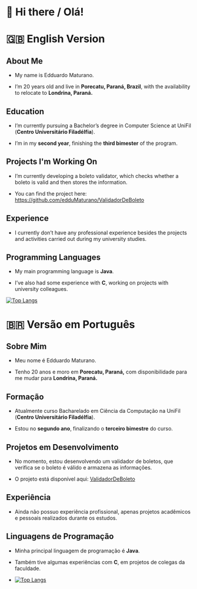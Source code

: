 # 👋 Hi there / Olá!

# **🇬🇧 English Version**
## About Me

- My name is Edduardo Maturano.

- I’m 20 years old and live in **Porecatu, Paraná, Brazil**, with the availability to relocate to **Londrina, Paraná.**


## Education

- I’m currently pursuing a Bachelor’s degree in Computer Science at UniFil (**Centro Universitário Filadélfia**).

- I’m in my **second year**, finishing the **third bimester** of the program.

 ## Projects I'm Working On

- I’m currently developing a boleto validator, which checks whether a boleto is valid and then stores the information.

- You can find the project here: https://github.com/edduMaturano/ValidadorDeBoleto

## Experience

- I currently don’t have any professional experience besides the projects and activities carried out during my university studies.

## Programming Languages
- My main programming language is **Java**.

- I’ve also had some experience with **C**, working on projects with university colleagues.

[![Top Langs](https://github-readme-stats.vercel.app/api/top-langs/?username=edduMaturano&layout=donut)](https://github.com/anuraghazra/github-readme-stats)

# 🇧🇷 Versão em Português
## Sobre Mim

- Meu nome é Edduardo Maturano.

- Tenho 20 anos e moro em **Porecatu, Paraná,** com disponibilidade para me mudar para **Londrina, Paraná.**

## Formação

- Atualmente curso Bacharelado em Ciência da Computação na UniFil (**Centro Universitário Filadélfia**).

- Estou no **segundo ano**, finalizando o **terceiro bimestre** do curso.

## Projetos em Desenvolvimento

- No momento, estou desenvolvendo um validador de boletos, que verifica se o boleto é válido e armazena as informações.

- O projeto está disponível aqui: [ValidadorDeBoleto](https://github.com/edduMaturano/ValidadorDeBoleto)

 ## Experiência

- Ainda não possuo experiência profissional, apenas projetos acadêmicos e pessoais realizados durante os estudos.

## Linguagens de Programação

- Minha principal linguagem de programação é **Java**.

- Também tive algumas experiências com **C**, em projetos de colegas da faculdade.

- [![Top Langs](https://github-readme-stats.vercel.app/api/top-langs/?username=edduMaturano&layout=donut)](https://github.com/anuraghazra/github-readme-stats)


